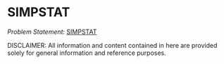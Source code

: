 # SIMPSTAT

*Problem Statement:* <a href="https://www.codechef.com/problems/SIMPSTAT" target="_blank">SIMPSTAT</a> 

DISCLAIMER:
All information and content contained in here are provided solely for general information and reference purposes.

